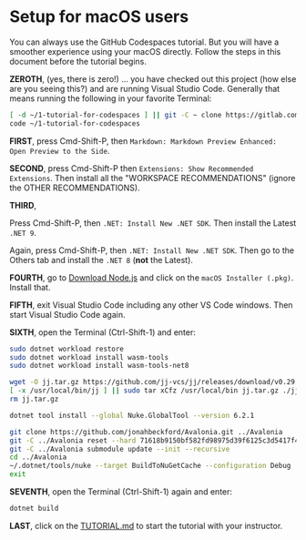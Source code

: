 # Setup for macOS users

You can always use the GitHub Codespaces tutorial. But you will have a smoother experience using your macOS directly. Follow the steps in this document before the tutorial begins.

**ZEROTH**, (yes, there is zero!) ... you have checked out this project (how else are you seeing this?) and are running Visual Studio Code. Generally that means running the following in your favorite Terminal:

```sh
[ -d ~/1-tutorial-for-codespaces ] || git -C ~ clone https://gitlab.com/dkml/education/ui-series/2025a/1-tutorial-for-codespaces.git
code ~/1-tutorial-for-codespaces
```

**FIRST**, press Cmd-Shift-P, then `Markdown: Markdown Preview Enhanced: Open Preview to the Side`.

**SECOND**, press Cmd-Shift-P then `Extensions: Show Recommended Extensions`. Then install all the "WORKSPACE RECOMMENDATIONS" (ignore the OTHER RECOMMENDATIONS).

**THIRD**,

Press Cmd-Shift-P, then `.NET: Install New .NET SDK`. Then install the Latest `.NET 9`.

Again, press Cmd-Shift-P, then `.NET: Install New .NET SDK`. Then go to the Others tab and install the `.NET 8` (**not** the Latest).

**FOURTH**, go to [Download Node.js](https://nodejs.org/en/download) and click on the `macOS Installer (.pkg)`. Install that.

**FIFTH**, exit Visual Studio Code including any other VS Code windows. Then start Visual Studio Code again.

**SIXTH**, open the Terminal (Ctrl-Shift-1) and enter:

```sh
sudo dotnet workload restore
sudo dotnet workload install wasm-tools
sudo dotnet workload install wasm-tools-net8

wget -O jj.tar.gz https://github.com/jj-vcs/jj/releases/download/v0.29.0/jj-v0.29.0-aarch64-apple-darwin.tar.gz
[ -x /usr/local/bin/jj ] || sudo tar xCfz /usr/local/bin jj.tar.gz ./jj
rm jj.tar.gz

dotnet tool install --global Nuke.GlobalTool --version 6.2.1

git clone https://github.com/jonahbeckford/Avalonia.git ../Avalonia
git -C ../Avalonia reset --hard 71618b9150bf582fd98975d39f6125c3d5417f45
git -C ../Avalonia submodule update --init --recursive
cd ../Avalonia
~/.dotnet/tools/nuke --target BuildToNuGetCache --configuration Debug
exit
```

**SEVENTH**, open the Terminal (Ctrl-Shift-1) again and enter:

```sh
dotnet build
```

**LAST**, click on the [TUTORIAL.md](TUTORIAL.md) to start the tutorial with your instructor.
